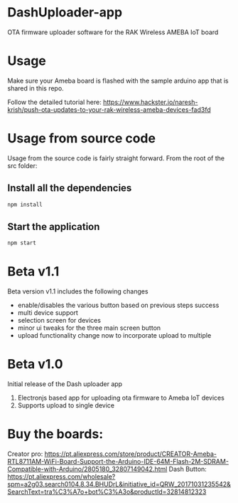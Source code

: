 # DashUploader-app
OTA firmware uploader software for the RAK Wireless AMEBA IoT board

# Usage
Make sure your Ameba board is flashed with the sample arduino app that is shared in this repo.

Follow the detailed tutorial here:
https://www.hackster.io/naresh-krish/push-ota-updates-to-your-rak-wireless-ameba-devices-fad3fd

# Usage from source code
Usage from the source code is fairly straight forward. From the root of the src folder:

## Install all the dependencies
```javascript 
npm install
```

## Start the application
```javascript 
npm start
```
# Beta v1.1
Beta version v1.1 includes the following changes
* enable/disables the various button based on previous steps success
* multi device support
* selection screen for devices
* minor ui tweaks for the three main screen button
* upload functionality change now to incorporate upload to multiple

# Beta v1.0
Initial release of the Dash uploader app
1) Electronjs based app for uploading ota firmware to Ameba IoT devices
2) Supports upload to single device

# Buy the boards:
Creator pro: https://pt.aliexpress.com/store/product/CREATOR-Ameba-RTL8711AM-WiFi-Board-Support-the-Arduino-IDE-64M-Flash-2M-SDRAM-Compatible-with-Arduino/2805180_32807149042.html
Dash Button: https://pt.aliexpress.com/wholesale?spm=a2g03.search0104.8.34.BHUDrL&initiative_id=QRW_20171031235542&SearchText=tra%C3%A7o+bot%C3%A3o&productId=32814812323
